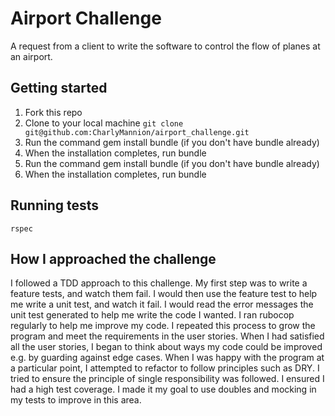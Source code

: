 # Airport Challenge

A request from a client to write the software to control the flow of planes at an airport.

## Getting started

1. Fork this repo
2. Clone to your local machine `git clone git@github.com:CharlyMannion/airport_challenge.git`
3. Run the command gem install bundle (if you don't have bundle already)
4. When the installation completes, run bundle
5. Run the command gem install bundle (if you don't have bundle already)
6. When the installation completes, run bundle

## Running tests

`rspec`

## How I approached the challenge

I followed a TDD approach to this challenge.
My first step was to write a feature tests, and watch them fail. I would then use the feature test to help me write a unit test, and watch it fail. I would read the error messages the unit test generated to help me write the code I wanted.
I ran rubocop regularly to help me improve my code.
I repeated this process to grow the program and meet the requirements in the user stories.
When I had satisfied all the user stories, I began to think about ways my code could be improved e.g. by guarding against edge cases.
When I was happy with the program at a particular point, I attempted to refactor to follow principles such as DRY.
I tried to ensure the principle of single responsibility was followed.
I ensured I had a high test coverage.
I made it my goal to use doubles and mocking in my tests to improve in this area.
